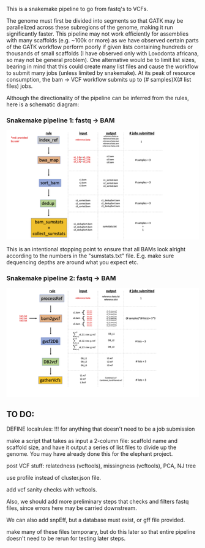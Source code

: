 This is a snakemake pipeline to go from fastq's to VCFs.

The genome must first be divided into segments so that GATK may be parallelized across these subregions of the genome, making it run significantly faster. This pipeline may not work efficiently for assemblies with many scaffolds (e.g. ~100k or more) as we have observed certain parts of the GATK workflow perform poorly if given lists containing hundreds or thousands of small scaffolds (I have observed only with Loxodonta africana, so may not be general problem). One alternative would be to limit list sizes, bearing in mind that this could create many list files and cause the workflow to submit many jobs (unless limited by snakemake). At its peak of resource consumption, the bam -> VCF workflow submits up to (# samples)X(# list files) jobs.


Although the directionality of the pipeline can be inferred from the rules, here is a schematic diagram:

### Snakemake pipeline 1: fastq -> BAM

![](docs/workflowScheme_fastq2bam.png)

This is an intentional stopping point to ensure that all BAMs look alright according to the numbers in the "sumstats.txt" file. E.g. make sure dequencing depths are around what you expect etc.

### Snakemake pipeline 2: fastq -> BAM

![](docs/workflowScheme_bam2vcf.png)



## TO DO:

DEFINE localrules: !!! for anything that doesn't need to be a job submission

make a script that takes as input a 2-column file: scaffold name and scaffold size, and have it output a series of list files to divide up the genome. You may have already done this for the elephant project.

post VCF stuff: relatedness (vcftools), missingness (vcftools), PCA, NJ tree

use profile instead of cluster.json file.

add vcf sanity checks with vcftools.

Also, we should add more preliminary steps that checks and filters fastq files, since errors here may be carried downstream.

We can also add snpEff, but a database must exist, or gff file provided.

make many of these files temporary, but do this later so that entire pipeline doesn't need to be rerun for testing later steps.
